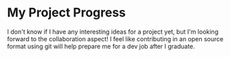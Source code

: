 # My Project Progress

I don't know if I have any interesting ideas for a project yet, but I'm looking forward to the collaboration aspect! I feel like contributing in an open source format using git will help prepare me for a dev job after I graduate.